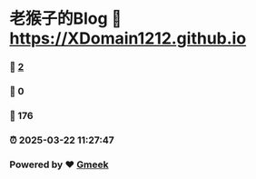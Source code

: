 # 老猴子的Blog :link: https://XDomain1212.github.io 
### :page_facing_up: [2](https://XDomain1212.github.io/tag.html) 
### :speech_balloon: 0 
### :hibiscus: 176 
### :alarm_clock: 2025-03-22 11:27:47 
### Powered by :heart: [Gmeek](https://github.com/Meekdai/Gmeek)
